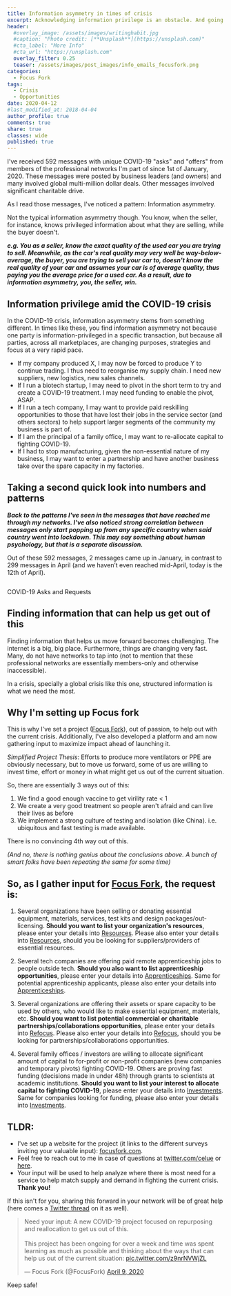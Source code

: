 ```yaml
---
title: Information asymmetry in times of crisis
excerpt: Acknowledging information privilege is an obstacle. And going into the reasons I'm setting up [Focus Fork](https://www.focusfork.com/).
header:
  #overlay_image: /assets/images/writinghabit.jpg
  #caption: "Photo credit: [**Unsplash**](https://unsplash.com)"
  #cta_label: "More Info"
  #cta_url: "https://unsplash.com"
  overlay_filter: 0.25
  teaser: /assets/images/post_images/info_emails_focusfork.png
categories:
  - Focus Fork
tags:
  - Crisis
  - Opportunities
date: 2020-04-12
#last_modified_at: 2018-04-04  
author_profile: true
comments: true
share: true
classes: wide
published: true
---
```


I've received 592 messages with unique COVID-19 "asks" and "offers" from members of the professional networks I'm part of since 1st of January, 2020. These messages were posted by business leaders (and owners) and many involved global multi-million dollar deals. Other messages involved significant charitable drive.

As I read those messages, I've noticed a pattern: Information asymmetry.

Not the typical information asymmetry though. You know, when the seller, for instance, knows privileged information about what they are selling, while the buyer doesn't.

<p class="notice">
<b><i>e.g. You as a seller, know the exact quality of the used car you are trying to sell. Meanwhile, as the car's real quality may very well be way-below-average, the buyer, you are trying to sell your car to, doesn't know the real quality of your car and assumes your car is of average quality, thus paying you the average price for a used car. As a result, due to information asymmetry, you, the seller, win.</i></b></p>

## Information privilege amid the COVID-19 crisis

In the COVID-19 crisis, information asymmetry stems from something different. In times like these, you find information asymmetry not because one party is information-privileged in a specific transaction, but because all parties, across all marketplaces, are changing purposes, strategies and focus at a very rapid pace.

* If my company produced X, I may now be forced to produce Y to continue trading. I thus need to reorganise my supply chain. I need new suppliers, new logistics, new sales channels.  
* If I run a biotech startup, I may need to pivot in the short term to try and create a COVID-19 treatment. I may need funding to enable the pivot, ASAP.
* If I run a tech company, I may want to provide paid reskilling opportunities to those that have lost their jobs in the service sector (and others sectors) to help support larger segments of the community my business is part of.
* If I am the principal of a family office, I may want to re-allocate capital to fighting COVID-19.
* If I had to stop manufacturing, given the non-essential nature of my business, I may want to enter a partnership and have another business take over the spare capacity in my factories.

## Taking a second quick look into numbers and patterns

<p class="notice">
<b><i>Back to the patterns I've seen in the messages that have reached me through my networks. I've also noticed strong correlation between messages only start popping up from any specific country when said country went into lockdown. This may say something about human psychology, but that is a separate discussion.</i></b></p>

Out of these 592 messages, 2 messages came up in January, in contrast to 299 messages in April (and we haven’t even reached mid-April, today is the 12th of April).

<p><img src="{{site.baseurl}}/assets/images/post_images/info_emails_focusfork.png" alt="" class="align-center" /></p>
<figcaption>COVID-19 Asks and Requests</figcaption>

## Finding information that can help us get out of this

Finding information that helps us move forward becomes challenging. The internet is a big, big place. Furthermore, things are changing very fast. Many, do not have networks to tap into (not to mention that these professional networks are essentially members-only and otherwise inaccessible).

In a crisis, specially a global crisis like this one, structured information is what we need the most.

## Why I'm setting up Focus fork

This is why I've set a project ([Focus Fork](http://focusfork.com/)), out of passion, to help out with the current crisis. Additionally, I've also developed a platform and am now gathering input to maximize impact ahead of launching it.

*Simplified Project Thesis*: Efforts to produce more ventilators or PPE are obviously necessary, but to move us forward, some of us are willing to invest time, effort or money in what might get us out of the current situation. 

So, there are essentially 3 ways out of this:

1. We find a good enough vaccine to get virility rate < 1
2. We create a very good treatment so people aren't afraid and can live their lives as before
3. We implement a strong culture of testing and isolation (like China). i.e. ubiquitous and fast testing is made available.

There is no convincing 4th way out of this.

*(And no, there is nothing genius about the conclusions above. A bunch of smart folks have been repeating the same for some time)*

## **So, as I gather input for [Focus Fork](http://focusfork.com/), the request is:**

1. Several organizations have been selling or donating essential equipment, materials, services, test kits and design packages/out-licensing. **Should you want to list your organization's resources**, please enter your details into [Resources](https://bit.ly/resources_info_gathering_focus_fork). Please also enter your details into [Resources](https://bit.ly/resources_info_gathering_focus_fork), should you be looking for suppliers/providers of essential resources.

2. Several tech companies are offering paid remote apprenticeship jobs to people outside tech. **Should you also want to list apprenticeship opportunities**, please enter your details into [Apprenticeships](https://bit.ly/apprenticeships_info_gathering_focus_fork). Same for potential apprenticeship applicants, please also enter your details into [Apprenticeships](https://bit.ly/apprenticeships_info_gathering_focus_fork).

3. Several organizations are offering their assets or spare capacity to be used by others, who would like to make essential equipment, materials, etc. **Should you want to list potential commercial or charitable partnerships/collaborations opportunities**, please enter your details into [Refocus](https://bit.ly/refocus_info_gathering_focus_fork). Please also enter your details into [Refocus](https://bit.ly/refocus_info_gathering_focus_fork), should you be looking for partnerships/collaborations opportunities.

4. Several family offices / investors are willing to allocate significant amount of capital to for-profit or non-profit companies (new companies and temporary pivots) fighting COVID-19. Others are proving fast funding (decisions made in under 48h) through grants to scientists at academic institutions. **Should you want to list your interest to allocate capital to fighting COVID-19**, please enter your details into [Investments](https://bit.ly/innvestments_info_gathering_focus_fork). Same for companies looking for funding, please also enter your details into [Investments](https://bit.ly/innvestments_info_gathering_focus_fork).

## **TLDR:**

* I've set up a website for the project (it links to the different surveys inviting your valuable input): [focusfork.com](https://www.focusfork.com).
* Feel free to reach out to me in case of questions at [twitter.com/celue](https://twitter.com/celue) or [here](/contact).
* Your input will be used to help analyze where there is most need for a service to help match supply and demand in fighting the current crisis. **Thank you!**

If this isn't for you, sharing this forward in your network will be of great help (here comes a [Twitter thread](https://twitter.com/FocusFork/status/1248246513106423817) on it as well).

<blockquote class="twitter-tweet tw-align-center"><p lang="en" dir="ltr">Need your input: A new COVID-19 project focused on repurposing and reallocation to get us out of this.<br><br>This project has been ongoing for over a week and time was spent learning as much as possible and thinking about the ways that can help us out of the current situation: <a href="https://t.co/z9nrNVWjZL">pic.twitter.com/z9nrNVWjZL</a></p>&mdash; Focus Fork (@FocusFork) <a href="https://twitter.com/FocusFork/status/1248246513106423817?ref_src=twsrc%5Etfw">April 9, 2020</a></blockquote> <script async src="https://platform.twitter.com/widgets.js" charset="utf-8"></script>

Keep safe!